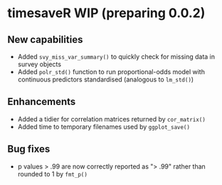 # timesaveR WIP (preparing 0.0.2)

## New capabilities

* Added `svy_miss_var_summary()` to quickly check for missing data in survey objects
* Added `polr_std()` function to run proportional-odds model with continuous predictors standardised (analogous to `lm_std()`)

## Enhancements

* Added a tidier for correlation matrices returned by `cor_matrix()`
* Added time to temporary filenames used by `ggplot_save()`

## Bug fixes

* p values > .99 are now correctly reported as "> .99" rather than rounded to 1 by `fmt_p()`